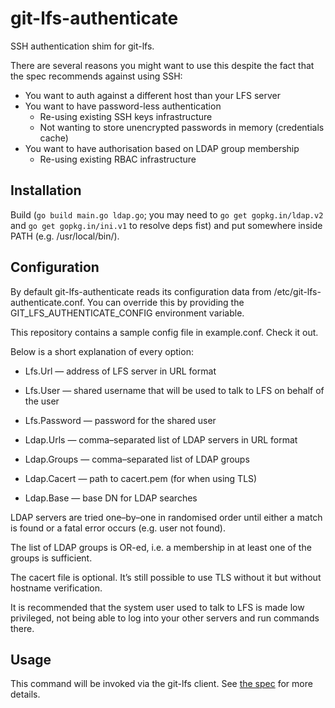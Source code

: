 # git-lfs-authenticate

SSH authentication shim for git-lfs.

There are several reasons you might want to use this despite the fact that the
spec recommends against using SSH:

* You want to auth against a different host than your LFS server
* You want to have password-less authentication
    * Re-using existing SSH keys infrastructure
    * Not wanting to store unencrypted passwords in memory (credentials cache)
* You want to have authorisation based on LDAP group membership
    * Re-using existing RBAC infrastructure

## Installation

Build (```go build main.go ldap.go```; you may need to ```go get gopkg.in/ldap.v2``` and ```go get gopkg.in/ini.v1``` to resolve deps fist) and put somewhere inside PATH (e.g. /usr/local/bin/).

## Configuration

By default git-lfs-authenticate reads its configuration data from
/etc/git-lfs-authenticate.conf. You can override this by providing the
GIT_LFS_AUTHENTICATE_CONFIG environment variable.

This repository contains a sample config file in example.conf. Check it out.

Below is a short explanation of every option:

* Lfs.Url — address of LFS server in URL format
* Lfs.User — shared username that will be used to talk to LFS on behalf of the user
* Lfs.Password — password for the shared user

* Ldap.Urls — comma–separated list of LDAP servers in URL format
* Ldap.Groups — comma–separated list of LDAP groups
* Ldap.Cacert — path to cacert.pem (for when using TLS)
* Ldap.Base — base DN for LDAP searches

LDAP servers are tried one–by–one in randomised order until either a match is
found or a fatal error occurs (e.g. user not found).

The list of LDAP groups is OR-ed, i.e. a membership in at least one of the
groups is sufficient.

The cacert file is optional. It’s still possible to use TLS without it but
without hostname verification.

It is recommended that the system user used to talk to LFS is made low
privileged, not being able to log into your other servers and run commands
there.

## Usage

This command will be invoked via the git-lfs client. See
[the spec](https://github.com/github/git-lfs/tree/master/docs/api) for more
details.
